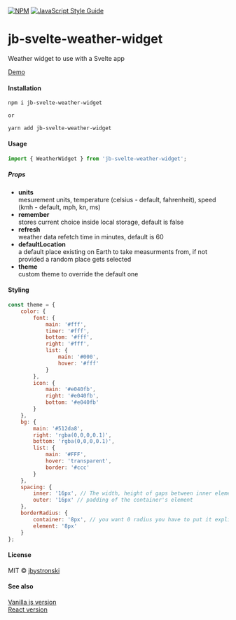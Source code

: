 [![NPM](https://img.shields.io/npm/v/jb-svelte-weather-widget.svg)](https://www.npmjs.com/package/jb-svelte-weather-widget) [![JavaScript Style Guide](https://img.shields.io/badge/code_style-standard-brightgreen.svg)](https://standardjs.com)

# jb-svelte-weather-widget

Weather widget to use with a Svelte app

<a href="https://jb-weather-widget.surge.sh">Demo</a>

#### Installation

```bash
npm i jb-svelte-weather-widget

or

yarn add jb-svelte-weather-widget
```

#### Usage

```jsx
import { WeatherWidget } from 'jb-svelte-weather-widget';
```

##### Props

<ul>
     <li><span style="font-weight: bold;">units</span><br/><span>mesurement units, temperature (celsius - default, fahrenheit), speed (kmh - default, mph, kn, ms)</span></li>
       <li><span style="font-weight: bold;">remember</span><br/><span>stores current choice inside local storage, default is false</span></li>
        <li><span style="font-weight: bold;">refresh</span><br/><span>weather data refetch time in minutes, default is 60</span></li>
         <li><span style="font-weight: bold;">defaultLocation</span><br/><span>a default place existing on Earth to take measurments from, if not provided a random place gets selected</span></li>
          <li><span style="font-weight: bold;">theme</span><br/><span>custom theme to override the default one</span></li>
</ul>

#### Styling

```javascript
const theme = {
	color: {
		font: {
			main: '#fff',
			timer: '#fff',
			bottom: '#fff',
			right: '#fff',
			list: {
				main: '#000',
				hover: '#fff'
			}
		},
		icon: {
			main: '#e040fb',
			right: '#e040fb',
			bottom: '#e040fb'
		}
	},
	bg: {
		main: '#512da8',
		right: 'rgba(0,0,0,0.1)',
		bottom: 'rgba(0,0,0,0.1)',
		list: {
			main: '#FFF',
			hover: 'transparent',
			border: '#ccc'
		}
	},
	spacing: {
		inner: '16px', // The width, height of gaps between inner elements
		outer: '16px' // padding of the container's element
	},
	borderRadius: {
		container: '8px', // you want 0 radius you have to put it explicitly, same below
		element: '8px'
	}
};
```

#### License

MIT © [jbystronski](https://github.com/jbystronski)

#### See also

<a href="https://github.com/jbystronski/jb-weather-widget">Vanilla js version</a>
<br/>
<a href="https://github.com/jbystronski/jb-react-weather-widget">React version</a>
